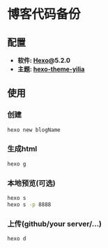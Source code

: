# 博客代码备份



## 配置

* **软件: [Hexo](https://hexo.io/)@5.2.0**
* **主题: [hexo-theme-yilia](https://github.com/litten/hexo-theme-yilia)**



## 使用

### 创建

```bash
hexo new blogName
```

### 生成html

```bash
hexo g
```

### 本地预览(可选)

```bash
hexo s
hexo s -p 8888
```

### 上传(github/your server/...)

```bash
hexo d
```

